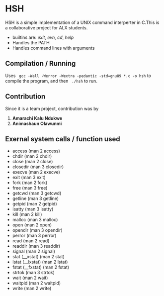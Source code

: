 # HSH

HSH is a simple implementation of a UNIX command interperter in C.This is a collaborative project for ALX students.

- builtins are: *exit*, *evn*, *cd*, *help*
- Handles the PATH
- Handles command lines with arguments

## Compilation / Running

Uses ` gcc -Wall -Werror -Wextra -pedantic -std=gnu89 *.c -o hsh` to compile the program, and
then ` ./hsh` to run.

## Contribution
Since it is a team project, contribution was by
1. **Amarachi Kalu Ndukwe** 
2. **Animashaun Olawunmi**
## Exernal system calls / function used
- access (man 2 access)
- chdir (man 2 chdir)
- close (man 2 close)
- closedir (man 3 closedir)
- execve (man 2 execve)
- exit (man 3 exit)
- fork (man 2 fork)
- free (man 3 free)
- getcwd (man 3 getcwd)
- getline (man 3 getline)
- getpid (man 2 getpid)
- isatty (man 3 isatty)
- kill (man 2 kill)
- malloc (man 3 malloc)
- open (man 2 open)
- opendir (man 3 opendir)
- perror (man 3 perror)
- read (man 2 read)
- readdir (man 3 readdir)
- signal (man 2 signal)
- stat (__xstat) (man 2 stat)
- lstat (__lxstat) (man 2 lstat)
- fstat (__fxstat) (man 2 fstat)
- strtok (man 3 strtok)
- wait (man 2 wait)
- waitpid (man 2 waitpid)
- write (man 2 write)
